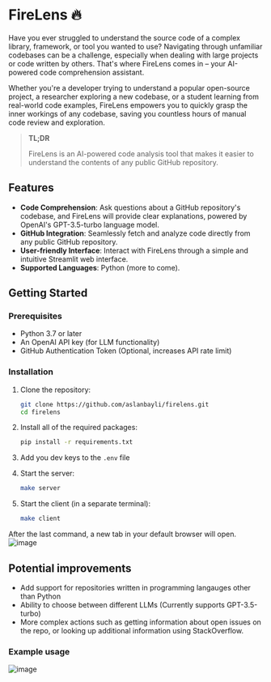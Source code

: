 # FireLens 🔥

Have you ever struggled to understand the source code of a complex library, framework, or tool you wanted to use? Navigating through unfamiliar codebases can be a challenge, especially when dealing with large projects or code written by others. That's where FireLens comes in – your AI-powered code comprehension assistant.

Whether you're a developer trying to understand a popular open-source project, a researcher exploring a new codebase, or a student learning from real-world code examples, FireLens empowers you to quickly grasp the inner workings of any codebase, saving you countless hours of manual code review and exploration.

> **TL;DR**
>
> FireLens is an AI-powered code analysis tool that makes it easier to understand the contents of any public GitHub repository.

## Features

- **Code Comprehension**: Ask questions about a GitHub repository's codebase, and FireLens will provide clear explanations, powered by OpenAI's GPT-3.5-turbo language model.
- **GitHub Integration**: Seamlessly fetch and analyze code directly from any public GitHub repository.
- **User-friendly Interface**: Interact with FireLens through a simple and intuitive Streamlit web interface.
- **Supported Languages**: Python (more to come).

## Getting Started

### Prerequisites

- Python 3.7 or later
- An OpenAI API key (for LLM functionality)
- GitHub Authentication Token (Optional, increases API rate limit)

### Installation

1. Clone the repository:

   ```bash
   git clone https://github.com/aslanbayli/firelens.git
   cd firelens
   ```

2. Install all of the required packages:

    ```bash
    pip install -r requirements.txt
    ```
    
3. Add you dev keys to the `.env` file

4. Start the server:

    ```bash
    make server
    ```

5. Start the client (in a separate terminal):

    ```bash
    make client
    ```

After the last command, a new tab in your default browser will open.
![image](https://github.com/aslanbayli/firelens/assets/48028559/78d438ee-723c-4e14-82b1-fcb8174bc433)

## Potential improvements
- Add support for repositories written in programming langauges other than Python
- Ability to choose between different LLMs (Currently supports GPT-3.5-turbo)
- More complex actions such as getting information about open issues on the repo, or looking up additional information using StackOverflow.

### Example usage
![image](https://github.com/aslanbayli/firelens/assets/48028559/1a19f38e-9483-4ec9-ad49-5bf0e3c49198)


